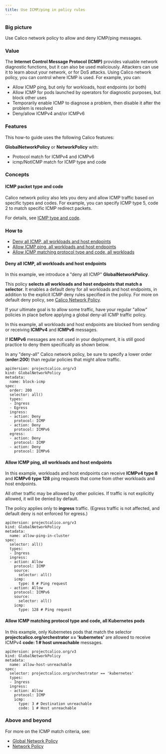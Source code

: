 ```yaml
---
title: Use ICMP/ping in policy rules
---
```


### Big picture

Use Calico network policy to allow and deny ICMP/ping messages. 

### Value

The **Internet Control Message Protocol (ICMP)** provides valuable network diagnostic functions, but it can also be used maliciously. Attackers can use it to learn about your network, or for DoS attacks. Using Calico network policy, you can control where ICMP is used. For example, you can:

- Allow ICMP ping, but only for workloads, host endpoints (or both)
- Allow ICMP for pods launched by operators for diagnostic purposes, but block other uses
- Temporarily enable ICMP to diagnose a problem, then disable it after the problem is resolved
- Deny/allow ICMPv4 and/or ICMPv6

### Features

This how-to guide uses the following Calico features:

**GlobalNetworkPolicy** or **NetworkPolicy** with:

- Protocol match for ICMPv4 and ICMPv6
- icmp/NotICMP match for ICMP type and code

### Concepts

#### ICMP packet type and code

Calico network policy also lets you deny and allow ICMP traffic based on specific types and codes. For example, you can specify ICMP type 5, code 2 to match specific ICMP redirect packets. 

For details, see [ICMP type and code](https://en.wikipedia.org/wiki/Internet_Control_Message_Protocol#Control_messages).

### How to

- [Deny all ICMP, all workloads and host endpoints](#deny-all-icmp-all-workloads-and-host-endpoints)
- [Allow ICMP ping, all workloads and host endpoints](#allow-icmp-ping-all-workloads-and-host-endpoints)
- [Allow ICMP matching protocol type and code, all workloads](#allow-icmp-matching-protocol-type-and-code-all-workloads)

#### Deny all ICMP, all workloads and host endpoints

In this example, we introduce a "deny all ICMP" **GlobalNetworkPolicy**. 

This policy **selects all workloads and host endpoints that match a selector**. It enables a default deny for all workloads and host endpoints, in addition to the explicit ICMP deny rules specified in the policy. For more on default deny policy, see [Calico Network Policy]({{site.baseurl}}/{{page.version}}/security/caliconetworkpolicy).   

If your ultimate goal is to allow some traffic, have your regular "allow" policies in place before applying a global deny-all ICMP traffic policy.

In this example, all workloads and host endpoints are blocked from sending or receiving **ICMPv4** and **ICMPv6** messages. 

If **ICMPv6** messages are not used in your deployment, it is still good practice to deny them specifically as shown below. 

In any "deny-all" Calico network policy, be sure to specify a lower order (**order:200**) than regular policies that might allow traffic.   

```
apiVersion: projectcalico.org/v3
kind: GlobalNetworkPolicy
metadata:
  name: block-icmp
spec:
  order: 200
  selector: all()
  types:
  - Ingress
  - Egress
  ingress:
  - action: Deny
    protocol: ICMP
  - action: Deny
    protocol: ICMPv6
  egress:
  - action: Deny
    protocol: ICMP
  - action: Deny
    protocol: ICMPv6    
```

#### Allow ICMP ping, all workloads and host endpoints

In this example, workloads and host endpoints can receive **ICMPv4 type 8** and **ICMPv6 type 128** ping requests that come from other workloads and host endpoints.

All other traffic may be allowed by other policies. If traffic is not explicitly allowed, it will be denied by default. 

The policy applies only to **ingress** traffic. (Egress traffic is not affected, and default deny is not enforced for egress.) 

```
apiVersion: projectcalico.org/v3
kind: GlobalNetworkPolicy
metadata:
  name: allow-ping-in-cluster
spec:
  selector: all()
  types:
  - Ingress
  ingress:
  - action: Allow
    protocol: ICMP
    source:
      selector: all()
    icmp:
      type: 8 # Ping request
  - action: Allow
    protocol: ICMPv6
    source:
      selector: all()
    icmp:
      type: 128 # Ping request
```

#### Allow ICMP matching protocol type and code, all Kubernetes pods

In this example, only Kubernetes pods that match the selector **projectcalico.org/orchestrator == 'kubernetes'** are allowed to receive ICMPv4 **code: 1 # host unreachable** messages.

```
apiVersion: projectcalico.org/v3
kind: GlobalNetworkPolicy
metadata:
  name: allow-host-unreachable
spec:
  selector: projectcalico.org/orchestrator == 'kubernetes'
  types:
  - Ingress
  ingress:
  - action: Allow
    protocol: ICMP
    icmp:
      type: 3 # Destination unreachable
      code: 1 # Host unreachable
```

### Above and beyond

For more on the ICMP match criteria, see:

- [Global Network Policy]({{site.baseurl}}/{{page.version}}/reference/resources/globalnetworkpolicy) 
- [Network Policy]({{site.baseurl}}/{{page.version}}/reference/resources/networkpolicy)
